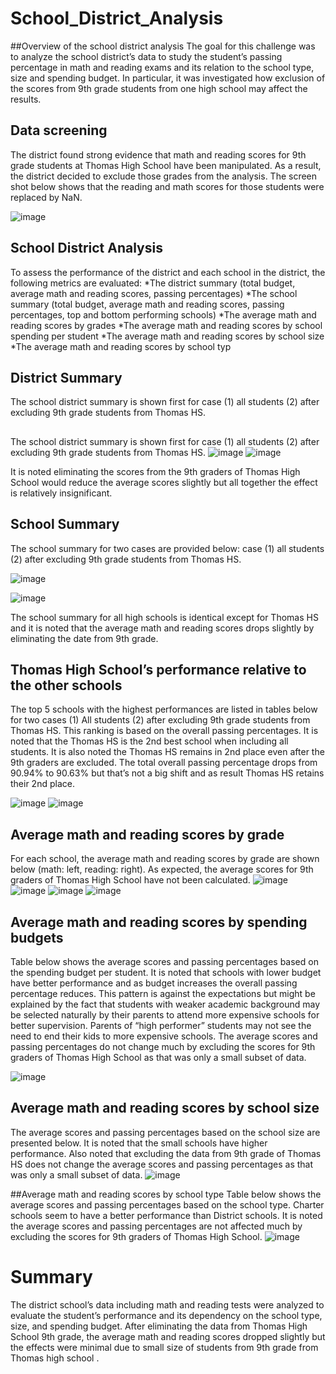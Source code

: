 # School_District_Analysis
##Overview of the school district analysis
The goal for this challenge was to analyze the school district’s data to study the student’s passing percentage in math and reading exams and its relation to the school type, size and spending budget. In particular, it was investigated how exclusion of the scores from 9th grade students from one high school may affect the results.

## Data screening  
The district found strong evidence that math and reading scores  for 9th grade students at Thomas High School have been manipulated. As a result, the district decided to exclude those grades from the analysis. The screen shot below shows that the reading and math scores for those students were replaced by NaN. 

![image](https://user-images.githubusercontent.com/58461542/167281694-c1794f44-1dcd-4f1c-8ffc-8411afd1037e.png)


## School District Analysis
To assess the performance of the district and each school in the district, the following metrics are evaluated:
*The district summary (total budget, average math and reading scores, passing percentages)
*The school summary (total budget, average math and reading scores, passing percentages, top and bottom performing schools)
*The average math and reading scores by grades
*The average math and reading scores by school spending per student
*The average math and reading scores by school size
*The average math and reading scores by school typ

## District Summary
The school district summary is shown first for case (1) all students (2) after excluding 9th grade students from Thomas HS. 

##
The school district summary is shown first for case (1) all students (2) after excluding 9th grade students from Thomas HS. 
![image](https://user-images.githubusercontent.com/58461542/167281777-890cb995-cd95-4b58-9306-7c52b5890cc1.png)
![image](https://user-images.githubusercontent.com/58461542/167281780-263c748e-9778-475a-acea-5ee2298c913a.png)

It is noted eliminating the scores from the 9th graders of Thomas High School would reduce the average scores slightly but all together the effect is relatively insignificant. 

## School Summary
The school summary for two cases are provided below: case (1) all students (2) after excluding 9th grade students from Thomas HS. 

![image](https://user-images.githubusercontent.com/58461542/167281788-149168bc-482f-4c20-9743-9d90f5dcae96.png)

![image](https://user-images.githubusercontent.com/58461542/167281791-83bd36bf-1256-4ed0-8b41-9f3141c6745e.png)

The school   summary for all high schools is identical except for Thomas HS and it is noted that the average math and reading scores drops slightly by eliminating the date from 9th grade. 
## Thomas High School’s performance relative to the other schools
The top 5 schools with the highest performances are listed in tables below for two cases (1) All students (2) after excluding 9th grade students from Thomas HS. This ranking is based on the overall passing percentages. It is noted that the Thomas HS is the 2nd best school when including all students. It is also noted the Thomas HS remains in 2nd place even after the 9th graders are excluded. The total overall passing percentage drops from 90.94% to 90.63% but that’s not a big shift and as result Thomas HS retains their 2nd place.

![image](https://user-images.githubusercontent.com/58461542/167281797-a2b4cc7c-eaf6-4684-9c5d-c880fa85a0ed.png)
![image](https://user-images.githubusercontent.com/58461542/167281800-cd7b5da5-78df-4030-b71d-4944683057c5.png)

## Average math and reading scores by grade
For each school, the average math and reading scores by grade are shown below (math: left, reading: right). As expected, the average scores for 9th graders of Thomas High School have not been calculated. 
![image](https://user-images.githubusercontent.com/58461542/167281805-814cdfc7-2339-44ba-8a75-e08be3a767dd.png)
![image](https://user-images.githubusercontent.com/58461542/167281807-139d387e-c330-4ec1-b922-a70d54f05135.png)
![image](https://user-images.githubusercontent.com/58461542/167281808-40937b78-47ba-4e1b-9ccf-529d6b6ec5c1.png)
![image](https://user-images.githubusercontent.com/58461542/167281809-2f313bfa-efd5-4ada-9825-9b1e49efbe1a.png)

## Average math and reading scores by spending budgets
Table below shows the average scores and passing percentages based on the spending budget per student. It is noted that schools with lower budget have  better performance and as budget increases the overall passing percentage reduces. This pattern is against the expectations but might be explained by the fact that students with weaker academic background may be selected naturally by their parents to attend more expensive schools for better supervision. Parents of “high performer” students may not see the need to end their kids to more expensive schools. The average scores and passing percentages do not change much by excluding the scores for 9th graders of Thomas High School as that was only a small subset of data.

![image](https://user-images.githubusercontent.com/58461542/167281813-e32b65ea-2309-48a2-b5bb-166a08a20f56.png)

## Average math and reading scores by school size
The average scores and passing percentages based on the school size are presented below. It is noted that the small schools have higher performance.  Also noted that excluding the data from 9th grade of Thomas HS does not change the average scores and passing percentages as that was only a small subset of data.
![image](https://user-images.githubusercontent.com/58461542/167281816-c47e2b79-d8eb-4bd6-a41e-b9545d11d957.png)




##Average math and reading scores by school type
Table below shows the average scores and passing percentages based on the school type. Charter schools seem to have a better performance than District schools.  It is noted the average scores and passing percentages are not affected much by excluding the scores for 9th graders of Thomas High School.
![image](https://user-images.githubusercontent.com/58461542/167281827-5cfcb795-9387-489c-a26d-1e24719d7b39.png)

# Summary
The district school’s data including math and reading tests were analyzed to evaluate the student’s performance and its dependency on the school type, size, and spending budget. After eliminating the data from Thomas High School 9th grade, the average math and reading scores dropped slightly but the effects were minimal due to small size of students from 9th grade from Thomas high school . 




















